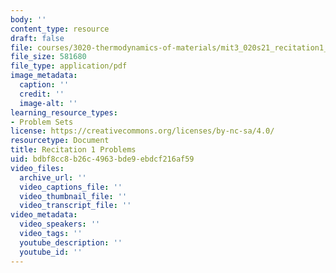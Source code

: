 ```yaml
---
body: ''
content_type: resource
draft: false
file: courses/3020-thermodynamics-of-materials/mit3_020s21_recitation1_problems.pdf
file_size: 581680
file_type: application/pdf
image_metadata:
  caption: ''
  credit: ''
  image-alt: ''
learning_resource_types:
- Problem Sets
license: https://creativecommons.org/licenses/by-nc-sa/4.0/
resourcetype: Document
title: Recitation 1 Problems
uid: bdbf8cc8-b26c-4963-bde9-ebdcf216af59
video_files:
  archive_url: ''
  video_captions_file: ''
  video_thumbnail_file: ''
  video_transcript_file: ''
video_metadata:
  video_speakers: ''
  video_tags: ''
  youtube_description: ''
  youtube_id: ''
---
```

